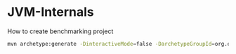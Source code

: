 # JVM-Internals

How to create benchmarking project

```bash
mvn archetype:generate -DinteractiveMode=false -DarchetypeGroupId=org.openjdk.jmh -DarchetypeArtifactId=jmh-java-benchmark-archetype -DgroupId=com.benchmark.learning -DartifactId=benchmark_jmh
```
